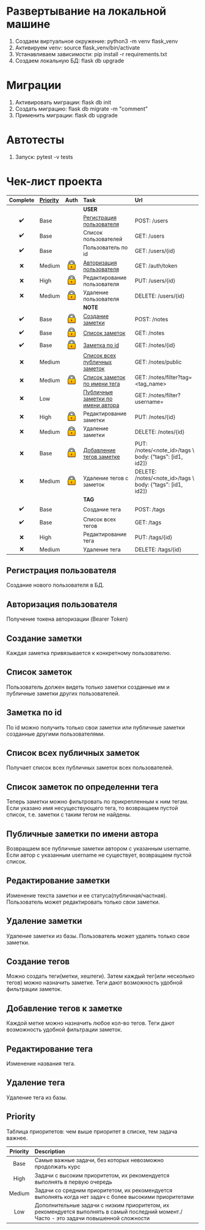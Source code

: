 # Развертывание на локальной машине

1. Создаем виртуальное окружение: python3 -m venv flask_venv
1. Активируем venv: source flask_venv/bin/activate
1. Устанавливаем зависимости: pip install -r requirements.txt
1. Создаем локальную БД: flask db upgrade

# Миграции

1. Активировать миграции: flask db init
1. Создать миграцию: flask db migrate -m "comment"
1. Применить миграции: flask db upgrade

# Автотесты

1. Запуск: pytest -v tests

# Чек-лист проекта

|      Complete      | [Priority](#Priority) |             Auth             | Task                                                                    | Url                                                        |
|:------------------:|:----------------------|:----------------------------:|:------------------------------------------------------------------------|:-----------------------------------------------------------|
|                    |                       |                              | **USER**                                                                |                                                            |
| :heavy_check_mark: | Base                  |                              | [Регистрация пользователя](#Регистрация-пользователя)                   | POST: /users                                               |
| :heavy_check_mark: | Base                  |                              | Список пользователей                                                    | GET: /users                                                |
| :heavy_check_mark: | Base                  |                              | Пользователь по id                                                      | GET: /users/{id}                                           |
|        :x:         | Medium                | ![fa-crown](icons/lock.png)  | [Авторизация пользователя](#Авторизация-пользователя)                   | GET: /auth/token                                           |
|        :x:         | High                  | ![fa-crown](icons/lock.png)  | Редактирование пользователя                                             | PUT: /users/{id}                                           |
|        :x:         | Medium                | ![fa-crown](icons/lock.png)  | Удаление пользователя                                                   | DELETE: /users/{id}                                        |
|                    |                       |                              | **NOTE**                                                                |                                                            |
| :heavy_check_mark: | Base                  | ![fa-crown](icons/lock.png)  | [Создание заметки](#Создание-заметки)                                   | POST: /notes                                               |
| :heavy_check_mark: | Base                  | ![fa-crown](icons/lock.png)  | [Список заметок](#Список-заметок)                                       | GET: /notes                                                |
| :heavy_check_mark: | Base                  | ![fa-crown](icons/lock.png)  | [Заметка по id](#Заметка-по-id)                                         | GET: /notes/{id}                                           |
|        :x:         | Medium                |                              | [Список всех публичных заметок](#Список-всех-публичных-заметок)         | GET: /notes/public                                         |
|        :x:         | Medium                | ![fa-crown](icons/lock.png)  | [Список заметок по имени тега](#Список-заметок-по-определенни-тега)     | GET: /notes/filter?tag=<tag_name>                          |
|        :x:         | Low                   |                              | [Публичные заметки по имени автора](#Публичные-заметки-по-имени-автора) | GET: /notes/filter?username=<username>                     |
|        :x:         | High                  | ![fa-crown](icons/lock.png)  | Редактирование заметки                                                  | PUT: /notes/{id}                                           |
|        :x:         | Medium                | ![fa-crown](icons/lock.png)  | Удаление заметки                                                        | DELETE: /notes/{id}                                        |
|        :x:         | Base                  | ![fa-crown](icons/lock.png)  | [Добавление тегов заметке](#-Добавление-тегов-к-заметке)                | PUT: /notes/<note_id>/tags \ body: {“tags”: [id1, id2]}    |
|        :x:         | Medium                | ![fa-crown](icons/lock.png)  | Удаление тегов с заметок                                                | DELETE: /notes/<note_id>/tags \ body: {“tags”: [id1, id2]} |
|                    |                       |                              | **TAG**                                                                 |                                                            |
| :heavy_check_mark: | Base                  |                              | Создание тега                                                           | POST: /tags                                                |
| :heavy_check_mark: | Base                  |                              | Список всех тегов                                                       | GET: /tags                                                 |
|        :x:         | High                  |                              | Редактирование тега                                                     | PUT: /tags/{id}                                            |
|        :x:         | Medium                |                              | Удаление тега                                                           | DELETE: /tags/{id}                                         |

## Регистрация пользователя

Создание нового пользователя в БД.

## Авторизация пользователя

Получение токена авторизации (Bearer Token)

## Создание заметки

Каждая заметка привязывается к конкретному пользователю.

## Список заметок

Пользователь должен видеть только заметки созданные им и публичные заметки других пользователей.

## Заметка по id

По id можно получить только свои заметки или публичные заметки созданные другими пользователями.

## Список всех публичных заметок

Получает список всех публичных заметок всех пользователей.

## Список заметок по определенни тега

Теперь заметки можно фильтровать по прикрепленным к ним тегам. \
Если указано имя несуществующего тега, то возвращаем пустой список, т.е. заметки с таким тегом не найдены.

## Публичные заметки по имени автора

Возвращаем все публичные заметки автором с указанным username. \
Если автор с указанным username не существует, возвращаем пустой список.

## Редактирование заметки

Изменение текста заметки и ее статуса(публичная/частная). Пользователь может редактировать только свои заметки.

## Удаление заметки

Удаление заметки из базы. Пользователь может удалять только свои заметки.

## Создание тегов

Можно создать теги(метки, хештеги). Затем каждый тег(или несколько тегов) можно назначить заметке. Теги дают возможность
удобной фильтрации заметок.

## Добавление тегов к заметке

Каждой метке можно назначить любое кол-во тегов.
Теги дают возможность удобной фильтрации заметок.

## Редактирование тега

Изменение названия тега.

## Удаление тега

Удаление тега из базы.

## Priority

Таблица приоритетов: чем выше приоритет в списке, тем задача важнее.

| Priority | Description                                                                                                                               | 
|:--------:|:------------------------------------------------------------------------------------------------------------------------------------------|
|   Base   | Самые важные задачи, без которых невозможно продолжать курс                                                                               |
|   High   | Задачи с высоким приоритетом, их рекомендуется выполнять в первую очередь                                                                 |
|  Medium  | Задачи со средним приоритетом, их рекомендуется выполнять когда нет задач с более высокими приоритетами                                   |
|   Low    | Дополнительные задачи с низким приоритетом, их рекомендуется выполнять в самый последний момент./ Часто - это задачи повышенной сложности |